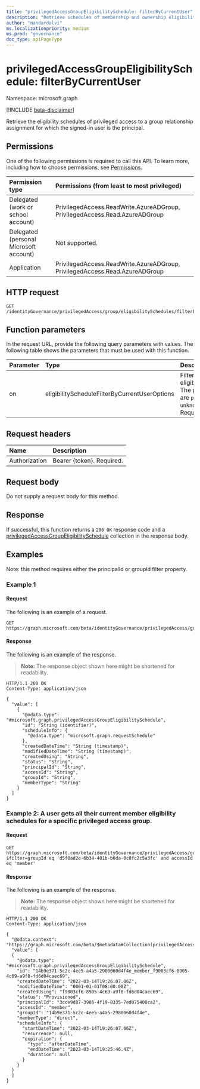 ```yaml
---
title: "privilegedAccessGroupEligibilitySchedule: filterByCurrentUser"
description: "Retrieve schedules of membership and ownership eligibility requests for the calling principal."
author: "mandardalvi"
ms.localizationpriority: medium
ms.prod: "governance"
doc_type: apiPageType
---
```


# privilegedAccessGroupEligibilitySchedule: filterByCurrentUser
Namespace: microsoft.graph

[!INCLUDE [beta-disclaimer](../../includes/beta-disclaimer.md)]

Retrieve the eligibility schedules of privileged access to a group relationship assignment for which the signed-in user is the principal.

## Permissions
One of the following permissions is required to call this API. To learn more, including how to choose permissions, see [Permissions](/graph/permissions-reference).

|Permission type|Permissions (from least to most privileged)|
|:---|:---|
|Delegated (work or school account)|PrivilegedAccess.ReadWrite.AzureADGroup, PrivilegedAccess.Read.AzureADGroup|
|Delegated (personal Microsoft account)|Not supported.|
|Application|PrivilegedAccess.ReadWrite.AzureADGroup, PrivilegedAccess.Read.AzureADGroup|

## HTTP request

<!-- {
  "blockType": "ignored"
}
-->
``` http
GET /identityGovernance/privilegedAccess/group/eligibilitySchedules/filterByCurrentUser
```

## Function parameters
In the request URL, provide the following query parameters with values.
The following table shows the parameters that must be used with this function.

|Parameter|Type|Description|
|:---|:---|:---|
|on|eligibilityScheduleFilterByCurrentUserOptions|Filter used to query eligibilitySchedules. The possible values are `principal`, `unknownFutureValue`. Required.|


## Request headers
|Name|Description|
|:---|:---|
|Authorization|Bearer {token}. Required.|

## Request body
Do not supply a request body for this method.

## Response

If successful, this function returns a `200 OK` response code and a [privilegedAccessGroupEligibilitySchedule](../resources/privilegedaccessgroupeligibilityschedule.md) collection in the response body.

## Examples
Note: this method requires either the principalId or groupId filter property.

### Example 1

#### Request
The following is an example of a request.
<!-- {
  "blockType": "request",
  "name": "privilegedaccessgroupeligibilityschedulethis.filterbycurrentuser"
}
-->
``` http
GET https://graph.microsoft.com/beta/identityGovernance/privilegedAccess/group/eligibilitySchedules/filterByCurrentUser(on='principal')
```


#### Response
The following is an example of the response.
>**Note:** The response object shown here might be shortened for readability.
<!-- {
  "blockType": "response",
  "truncated": true,
  "@odata.type": "Collection(microsoft.graph.privilegedAccessGroupEligibilitySchedule)"
}
-->
``` http
HTTP/1.1 200 OK
Content-Type: application/json

{
  "value": [
    {
      "@odata.type": "#microsoft.graph.privilegedAccessGroupEligibilitySchedule",
      "id": "String (identifier)",
      "scheduleInfo": {
        "@odata.type": "microsoft.graph.requestSchedule"
      },
      "createdDateTime": "String (timestamp)",
      "modifiedDateTime": "String (timestamp)",
      "createdUsing": "String",
      "status": "String",
      "principalId": "String",
      "accessId": "String",
      "groupId": "String",
      "memberType": "String"
    }
  ]
}
```

### Example 2: A user gets all their current member eligibility schedules for a specific privileged access group.

#### Request
<!-- {
  "blockType": "request",
  "name": "privilegedaccessgroupeligibilityschedulethis.filterbycurrentuser"
}
-->
``` http
GET https://graph.microsoft.com/beta/identityGovernance/privilegedAccess/group/eligibilitySchedules/filterByCurrentUser(on='principal')?$filter=groupId eq 'd5f0ad2e-6b34-401b-b6da-0c8fc2c5a3fc' and accessId eq 'member'
```


#### Response
The following is an example of the response.
>**Note:** The response object shown here might be shortened for readability.
<!-- {
  "blockType": "response",
  "truncated": true,
  "@odata.type": "Collection(microsoft.graph.privilegedAccessGroupEligibilitySchedule)"
}
-->
``` http
HTTP/1.1 200 OK
Content-Type: application/json

{
  "@odata.context": "https://graph.microsoft.com/beta/$metadata#Collection(privilegedAccessGroupEligibilitySchedule)",
  "value": [
  {
    "@odata.type": "#microsoft.graph.privilegedAccessGroupEligibilitySchedule",
    "id": "14b9e371-5c2c-4ee5-a4a5-2980060d4f4e_member_f9003cf6-8905-4c69-a9f8-fd6d04caec69",
    "createdDateTime": "2022-03-14T19:26:07.06Z",
    "modifiedDateTime": "0001-01-01T08:00:00Z",
    "createdUsing": "f9003cf6-8905-4c69-a9f8-fd6d04caec69",
    "status": "Provisioned",
    "principalId": "3cce9d87-3986-4f19-8335-7ed075408ca2",
    "accessId": "member",
    "groupId": "14b9e371-5c2c-4ee5-a4a5-2980060d4f4e",
    "memberType": "direct",
    "scheduleInfo": {
      "startDateTime": "2022-03-14T19:26:07.06Z",
      "recurrence": null,
      "expiration": {
        "type": "afterDateTime",
        "endDateTime": "2023-03-14T19:25:46.4Z",
        "duration": null
      }
    }
  }
  ]
}
```

